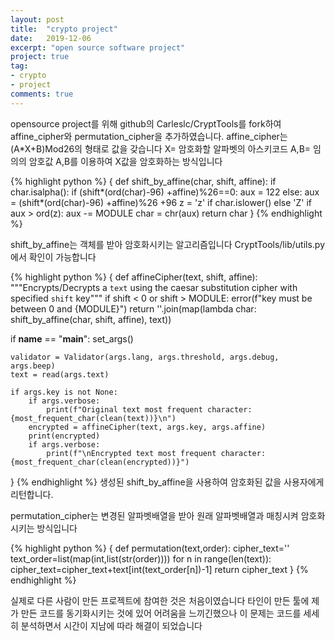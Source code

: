```yaml
---
layout: post
title:  "crypto project"
date:   2019-12-06
excerpt: "open source software project"
project: true
tag:
- crypto 
- project
comments: true
---
```


[^1]: https://github.com/hanbeej/CryptTools

opensource project를 위해 github의 Carleslc/CryptTools를 fork하여 affine_cipher와 permutation_cipher을 추가하였습니다.
affine_cipher는 (A*X+B)Mod26의 형태로 값을 갖습니다
X= 암호화할 알파벳의 아스키코드
A,B= 임의의 암호값
A,B를 이용하여 X값을 암호화하는 방식입니다

{% highlight python %}
{
    def shift_by_affine(char, shift, affine):
    if char.isalpha():
        if (shift*(ord(char)-96) +affine)%26==0:
            aux = 122
        else:
            aux = (shift*(ord(char)-96) +affine)%26 +96
        z = 'z' if char.islower() else 'Z'
        if aux > ord(z):
            aux -= MODULE
        char = chr(aux)
    return char
}
{% endhighlight %}

shift_by_affine는 객체를 받아 암호화시키는 알고리즘입니다
CryptTools/lib/utils.py에서 확인이 가능합니다

{% highlight python %}
{
    def affineCipher(text, shift, affine):
    """Encrypts/Decrypts a `text` using the caesar substitution cipher with specified `shift` key"""
    if shift < 0 or shift > MODULE:
        error(f"key must be between 0 and {MODULE}")
    return ''.join(map(lambda char: shift_by_affine(char, shift, affine), text))

if __name__ == "__main__":
    set_args()

    validator = Validator(args.lang, args.threshold, args.debug, args.beep)
    text = read(args.text)

    if args.key is not None:
        if args.verbose:
            print(f"Original text most frequent character: {most_frequent_char(clean(text))}\n")
        encrypted = affineCipher(text, args.key, args.affine)
        print(encrypted)
        if args.verbose:
            print(f"\nEncrypted text most frequent character: {most_frequent_char(clean(encrypted))}")
}
{% endhighlight %}
생성된 shift_by_affine을 사용하여 암호화된 값을 사용자에게 리턴합니다.

permutation_cipher는 변경된 알파벳배열을 받아 원래 알파벳배열과 매칭시켜 암호화시키는 방식입니다

{% highlight python %}
{
    def permutation(text,order):
    cipher_text=''
    text_order=list(map(int,list(str(order))))
    for n in range(len(text)):
        cipher_text=cipher_text+text[int(text_order[n])-1]
    return cipher_text
}
{% endhighlight %}

실제로 다른 사람이 만든 프로젝트에 참여한 것은 처음이였습니다
타인이 만든 툴에 제가 만든 코드를 동기화시키는 것에 있어 어려움을 느끼긴했으나
이 문제는 코드를 세세히 분석하면서 시간이 지남에 따라 해결이 되었습니다
